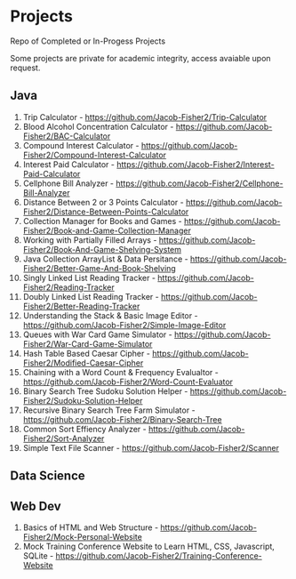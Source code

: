 # Projects
Repo of Completed or In-Progess Projects

Some projects are private for academic integrity, access avaiable upon request.

## Java
1. Trip Calculator - https://github.com/Jacob-Fisher2/Trip-Calculator
2. Blood Alcohol Concentration Calculator - https://github.com/Jacob-Fisher2/BAC-Calculator
3. Compound Interest Calculator - https://github.com/Jacob-Fisher2/Compound-Interest-Calculator
4. Interest Paid Calculator - https://github.com/Jacob-Fisher2/Interest-Paid-Calculator
5. Cellphone Bill Analyzer - https://github.com/Jacob-Fisher2/Cellphone-Bill-Analyzer
6. Distance Between 2 or 3 Points Calculator - https://github.com/Jacob-Fisher2/Distance-Between-Points-Calculator
7. Collection Manager for Books and Games - https://github.com/Jacob-Fisher2/Book-and-Game-Collection-Manager
8. Working with Partially Filled Arrays - https://github.com/Jacob-Fisher2/Book-And-Game-Shelving-System
9. Java Collection ArrayList & Data Persitance - https://github.com/Jacob-Fisher2/Better-Game-And-Book-Shelving
10. Singly Linked List Reading Tracker - https://github.com/Jacob-Fisher2/Reading-Tracker
11. Doubly Linked List Reading Tracker - https://github.com/Jacob-Fisher2/Better-Reading-Tracker
12. Understanding the Stack & Basic Image Editor - https://github.com/Jacob-Fisher2/Simple-Image-Editor
13. Queues with War Card Game Simulator - https://github.com/Jacob-Fisher2/War-Card-Game-Simulator
14. Hash Table Based Caesar Cipher - https://github.com/Jacob-Fisher2/Modified-Caesar-Cipher
15. Chaining with a Word Count & Frequency Evalualtor - https://github.com/Jacob-Fisher2/Word-Count-Evaluator
16. Binary Search Tree Sudoku Solution Helper - https://github.com/Jacob-Fisher2/Sudoku-Solution-Helper
17. Recursive Binary Search Tree Farm Simulator - https://github.com/Jacob-Fisher2/Binary-Search-Tree
18. Common Sort Effiency Analyzer - https://github.com/Jacob-Fisher2/Sort-Analyzer
19. Simple Text File Scanner - https://github.com/Jacob-Fisher2/Scanner


## Data Science

## Web Dev
1. Basics of HTML and Web Structure - https://github.com/Jacob-Fisher2/Mock-Personal-Website
2. Mock Training Conference Website to Learn HTML, CSS, Javascript, SQLite - https://github.com/Jacob-Fisher2/Training-Conference-Website
